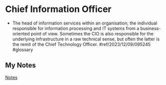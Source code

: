 # Chief Information Officer
- The head of information services within an organisation; the individual responsible for information processing and IT systems from a business-oriented point of view. Sometimes the CIO is also responsible for the underlying infrastructure in a raw technical sense, but often the latter is the remit of the Chief Technology Officer. #ref/2023/12/09/095245 #glossary 
## My Notes
[Notes](mynotes/chief-information-officer-notes.md)
